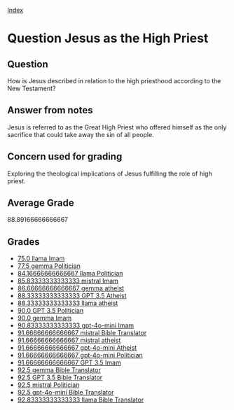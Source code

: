 
[Index](../../index.md)
# Question Jesus as the High Priest
## Question
How is Jesus described in relation to the high priesthood according to the New Testament?

## Answer from notes
Jesus is referred to as the Great High Priest who offered himself as the only sacrifice that could take away the sin of all people.

## Concern used for grading
Exploring the theological implications of Jesus fulfilling the role of high priest.

## Average Grade
88.89166666666667

## Grades
 * [75.0 llama Imam](../answers/llama_Imam/Jesus_as_the_High_Priest.md)
 * [77.5 gemma Politician](../answers/gemma_Politician/Jesus_as_the_High_Priest.md)
 * [84.16666666666667 llama Politician](../answers/llama_Politician/Jesus_as_the_High_Priest.md)
 * [85.83333333333333 mistral Imam](../answers/mistral_Imam/Jesus_as_the_High_Priest.md)
 * [86.66666666666667 gemma atheist](../answers/gemma_atheist/Jesus_as_the_High_Priest.md)
 * [88.33333333333333 GPT 3.5 Atheist](../answers/GPT_3.5_Atheist/Jesus_as_the_High_Priest.md)
 * [88.33333333333333 llama atheist](../answers/llama_atheist/Jesus_as_the_High_Priest.md)
 * [90.0 GPT 3.5 Politician](../answers/GPT_3.5_Politician/Jesus_as_the_High_Priest.md)
 * [90.0 gemma Imam](../answers/gemma_Imam/Jesus_as_the_High_Priest.md)
 * [90.83333333333333 gpt-4o-mini Imam](../answers/gpt-4o-mini_Imam/Jesus_as_the_High_Priest.md)
 * [91.66666666666667 mistral Bible Translator](../answers/mistral_Bible_Translator/Jesus_as_the_High_Priest.md)
 * [91.66666666666667 mistral atheist](../answers/mistral_atheist/Jesus_as_the_High_Priest.md)
 * [91.66666666666667 gpt-4o-mini Atheist](../answers/gpt-4o-mini_Atheist/Jesus_as_the_High_Priest.md)
 * [91.66666666666667 gpt-4o-mini Politician](../answers/gpt-4o-mini_Politician/Jesus_as_the_High_Priest.md)
 * [91.66666666666667 GPT 3.5 Imam](../answers/GPT_3.5_Imam/Jesus_as_the_High_Priest.md)
 * [92.5 gemma Bible Translator](../answers/gemma_Bible_Translator/Jesus_as_the_High_Priest.md)
 * [92.5 GPT 3.5 Bible Translator](../answers/GPT_3.5_Bible_Translator/Jesus_as_the_High_Priest.md)
 * [92.5 mistral Politician](../answers/mistral_Politician/Jesus_as_the_High_Priest.md)
 * [92.5 gpt-4o-mini Bible Translator](../answers/gpt-4o-mini_Bible_Translator/Jesus_as_the_High_Priest.md)
 * [92.83333333333333 llama Bible Translator](../answers/llama_Bible_Translator/Jesus_as_the_High_Priest.md)
